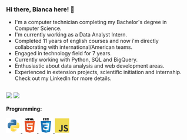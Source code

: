### Hi there, Bianca here! 👋

- I'm a computer technician completing my Bachelor's degree in Computer Science.
- I'm currently working as a Data Analyst Intern.
- Completed 11 years of english courses and now i'm directly collaborating with international/American teams.
- Engaged in technology field for 7 years.
- Currently working with Python, SQL and BigQuery.
- Enthusiastic about data analysis and web development areas.
- Experienced in extension projects, scientific initiation and internship. Check out my LinkedIn for more details.
  
##
<div> 
  <a href="https://www.linkedin.com/in/bianca-pastos/" target="_blank"><img src="https://img.shields.io/badge/LinkedIn-0077B5?style=for-the-badge&logo=linkedin&logoColor=white" target="_blank"></a>
  <a href="https://github.com/biancapastos" target="_blank"><img src="https://img.shields.io/badge/GitHub-100000?style=for-the-badge&logo=github&logoColor=white" target="_blank"></a>
</div>
<br />
<div>
  <strong>Programming: </strong>
  <br /> <br />
  <a href="https://www.python.org/" target="_blank" rel="noreferrer">
    <img src="https://raw.githubusercontent.com/devicons/devicon/master/icons/python/python-original.svg" alt="python" width="40" height="40"/>
  </a>
  <a href="https://www.w3.org/html/" target="_blank" rel="noreferrer">
    <img src="https://raw.githubusercontent.com/devicons/devicon/master/icons/html5/html5-original-wordmark.svg" alt="html5" width="40" height="40"/>
  </a>
  <a href="https://www.w3schools.com/css/" target="_blank" rel="noreferrer">
    <img src="https://raw.githubusercontent.com/devicons/devicon/master/icons/css3/css3-original-wordmark.svg" alt="css3" width="40" height="40"/>
  </a>
  <a href="https://developer.mozilla.org/en-US/docs/Web/JavaScript" target="_blank" rel="noreferrer">
    <img src="https://raw.githubusercontent.com/devicons/devicon/master/icons/javascript/javascript-original.svg" alt="javascript" width="40" height="40"/>
  </a>
</div>
<br />

